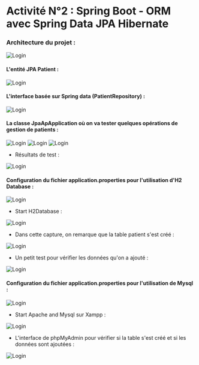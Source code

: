 # Activité N°2 : Spring Boot - ORM avec Spring Data JPA Hibernate

### Architecture du projet :

![Login](https://github.com/HousnaAghzer/All-Ressources-/blob/master/14.PNG?raw=true)

#### L'entité JPA Patient :

![Login](https://github.com/HousnaAghzer/All-Ressources-/blob/master/5.PNG?raw=true)

#### L'interface basée sur Spring data (PatientRepository) :
 
![Login](https://github.com/HousnaAghzer/All-Ressources-/blob/master/6.PNG?raw=true)

#### La classe JpaApApplication où on va tester quelques opérations de gestion de patients :

![Login](https://github.com/HousnaAghzer/All-Ressources-/blob/master/10.PNG?raw=true)
![Login](https://github.com/HousnaAghzer/All-Ressources-/blob/master/11.PNG?raw=true)
![Login](https://github.com/HousnaAghzer/All-Ressources-/blob/master/12.PNG?raw=true)

- Résultats de test :

![Login](https://github.com/HousnaAghzer/All-Ressources-/blob/master/13.PNG?raw=true)

#### Configuration du fichier application.properties pour l'utilisation d'H2 Database :

![Login](https://github.com/HousnaAghzer/All-Ressources-/blob/master/1.PNG?raw=true)

- Start H2Database :

![Login](https://github.com/HousnaAghzer/All-Ressources-/blob/master/2.PNG?raw=true)

- Dans cette capture, on remarque que la table patient s'est créé :

![Login](https://github.com/HousnaAghzer/All-Ressources-/blob/master/3.PNG?raw=true)

- Un petit test pour vérifier les données qu'on a ajouté :

![Login](https://github.com/HousnaAghzer/All-Ressources-/blob/master/4.PNG?raw=true)

#### Configuration du fichier application.properties pour l'utilisation de Mysql :

![Login](https://github.com/HousnaAghzer/All-Ressources-/blob/master/8.PNG?raw=true)

- Start Apache and Mysql sur Xampp :

![Login](https://github.com/HousnaAghzer/All-Ressources-/blob/master/7.PNG?raw=true)

- L'interface de phpMyAdmin pour vérifier si la table s'est créé et si les données sont ajoutées :

![Login](https://github.com/HousnaAghzer/All-Ressources-/blob/master/9.PNG?raw=true)






